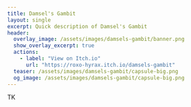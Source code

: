 ```yaml
---
title: Damsel's Gambit
layout: single
excerpt: Quick description of Damsel's Gambit
header:
  overlay_image: /assets/images/damsels-gambit/banner.png
  show_overlay_excerpt: true
  actions:
    - label: "View on Itch.io"
      url: "https://roxo-hyrax.itch.io/damsels-gambit"
  teaser: /assets/images/damsels-gambit/capsule-big.png
  og_image: /assets/images/damsels-gambit/capsule-big.png
---
```


TK
